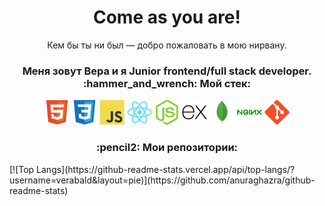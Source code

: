 <div id="header" align="center">
  <h1>
  Come as you are!
  </h1>
  <p>
  Кем бы ты ни был — добро пожаловать в мою нирвану.
  </p>
  <h3>Меня зовут Вера и я Junior frontend/full stack developer. <br>   
  :hammer_and_wrench: Мой стек:</h3>
    <img src="https://raw.githubusercontent.com/devicons/devicon/55609aa5bd817ff167afce0d965585c92040787a/icons/html5/html5-original.svg" title="HTML5" **alt="HTML5" width="40" height="40"/>
  <img src="https://raw.githubusercontent.com/devicons/devicon/55609aa5bd817ff167afce0d965585c92040787a/icons/css3/css3-original.svg" title="CSS3" **alt="CSS3" width="40" height="40"/>
  <img src="https://raw.githubusercontent.com/devicons/devicon/55609aa5bd817ff167afce0d965585c92040787a/icons/javascript/javascript-original.svg" title="JS" **alt="JS" width="40" height="40"/>
  <img src="https://raw.githubusercontent.com/devicons/devicon/55609aa5bd817ff167afce0d965585c92040787a/icons/react/react-original.svg" title="React" **alt="React" width="40" height="40"/>
<img src="https://raw.githubusercontent.com/devicons/devicon/55609aa5bd817ff167afce0d965585c92040787a/icons/nodejs/nodejs-original.svg" title="NodeJS" **alt="NodeJS" width="40" height="40"/>
  <img src="https://raw.githubusercontent.com/devicons/devicon/55609aa5bd817ff167afce0d965585c92040787a/icons/express/express-original.svg" title="ExpressJS" **alt="ExpressJS" width="40" height="40"/>
   <img src="https://raw.githubusercontent.com/devicons/devicon/55609aa5bd817ff167afce0d965585c92040787a/icons/mongodb/mongodb-original.svg" title="MongoDB" **alt="MongoDB" width="40" height="40"/>
  <img src="https://raw.githubusercontent.com/devicons/devicon/55609aa5bd817ff167afce0d965585c92040787a/icons/nginx/nginx-original.svg" title="Nginx" **alt="Nginx" width="40" height="40"/>
  <img src="https://raw.githubusercontent.com/devicons/devicon/55609aa5bd817ff167afce0d965585c92040787a/icons/git/git-original.svg" title="Git" **alt="Git" width="40" height="40"/>
 <h3>:pencil2: Мои репозитории:</h3>
</div>
[![Top Langs](https://github-readme-stats.vercel.app/api/top-langs/?username=verabald&layout=pie)](https://github.com/anuraghazra/github-readme-stats)
